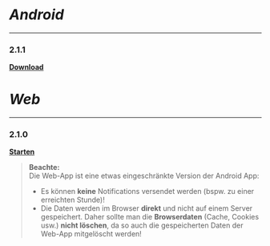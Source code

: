 # _Android_
---
### 2.1.1
**[Download](https://dl.dropboxusercontent.com/s/uyxgpv5w7hjmxeg/app-release-2.1.1.apk)**

# _Web_
---
### 2.1.0
**[Starten](https://tibo-16.github.io/app)**

> **Beachte:**  
> Die Web-App ist eine etwas eingeschränkte Version der Android App:
> * Es können **keine** Notifications versendet werden (bspw. zu einer erreichten Stunde)!
> * Die Daten werden im Browser **direkt** und nicht auf einem Server gespeichert. Daher sollte man die **Browserdaten** (Cache, Cookies usw.) **nicht löschen**, da so auch die gespeicherten Daten der Web-App mitgelöscht werden!